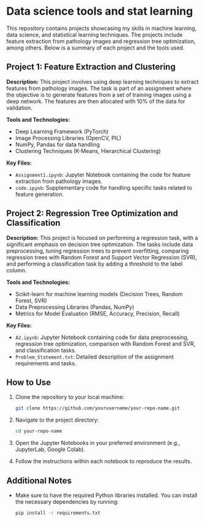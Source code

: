 
# Data science tools and stat learning 

This repository contains projects showcasing my skills in machine learning, data science, and statistical learning techniques. The projects include feature extraction from pathology images and regression tree optimization, among others. Below is a summary of each project and the tools used.

## Project 1: Feature Extraction and Clustering

**Description:**
This project involves using deep learning techniques to extract features from pathology images. The task is part of an assignment where the objective is to generate features from a set of training images using a deep network. The features are then allocated with 10% of the data for validation.

**Tools and Technologies:**
- Deep Learning Framework (PyTorch)
- Image Processing Libraries (OpenCV, PIL)
- NumPy, Pandas for data handling
- Clustering Techniques (K-Means, Hierarchical Clustering)

**Key Files:**
- `Assignment1.ipynb`: Jupyter Notebook containing the code for feature extraction from pathology images.
- `code.ipynb`: Supplementary code for handling specific tasks related to feature generation.

## Project 2: Regression Tree Optimization and Classification

**Description:**
This project is focused on performing a regression task, with a significant emphasis on decision tree optimization. The tasks include data preprocessing, tuning regression trees to prevent overfitting, comparing regression trees with Random Forest and Support Vector Regression (SVR), and performing a classification task by adding a threshold to the label column.

**Tools and Technologies:**
- Scikit-learn for machine learning models (Decision Trees, Random Forest, SVR)
- Data Preprocessing Libraries (Pandas, NumPy)
- Metrics for Model Evaluation (RMSE, Accuracy, Precision, Recall)

**Key Files:**
- `A2.ipynb`: Jupyter Notebook containing code for data preprocessing, regression tree optimization, comparison with Random Forest and SVR, and classification tasks.
- `Problem_Statement.txt`: Detailed description of the assignment requirements and tasks.

## How to Use

1. Clone the repository to your local machine:
   ```bash
   git clone https://github.com/yourusername/your-repo-name.git
   ```

2. Navigate to the project directory:
   ```bash
   cd your-repo-name
   ```

3. Open the Jupyter Notebooks in your preferred environment (e.g., JupyterLab, Google Colab).

4. Follow the instructions within each notebook to reproduce the results.

## Additional Notes

- Make sure to have the required Python libraries installed. You can install the necessary dependencies by running:
  ```bash
  pip install -r requirements.txt
  ```
